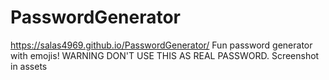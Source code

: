 # PasswordGenerator
https://salas4969.github.io/PasswordGenerator/
Fun password generator with emojis!
WARNING DON'T USE THIS AS REAL PASSWORD.
Screenshot in assets
